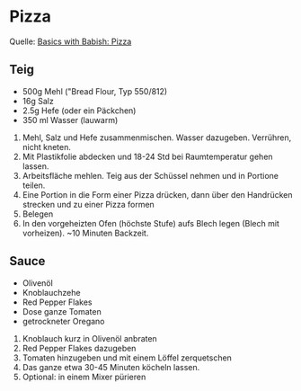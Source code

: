 # Pizza

Quelle: [Basics with Babish: Pizza](https://basicswithbabish.co/basicsepisodes/2017/10/23/sauces-9w5tm-2njph-5ahwj-hsl7s-fh6cr-dfapr)

## Teig

* 500g Mehl ("Bread Flour, Typ 550/812)
* 16g Salz
* 2.5g Hefe (oder ein Päckchen)
* 350 ml Wasser (lauwarm)

1. Mehl, Salz und Hefe zusammenmischen. Wasser dazugeben. Verrühren, nicht kneten.
2. Mit Plastikfolie abdecken und 18-24 Std bei Raumtemperatur gehen lassen.
3. Arbeitsfläche mehlen. Teig aus der Schüssel nehmen und in Portione teilen.
4. Eine Portion in die Form einer Pizza drücken, dann über den Handrücken strecken und zu einer Pizza formen
5. Belegen
6. In den vorgeheizten Ofen (höchste Stufe) aufs Blech legen (Blech mit vorheizen). ~10 Minuten Backzeit.

## Sauce

* Olivenöl
* Knoblauchzehe
* Red Pepper Flakes
* Dose ganze Tomaten
* getrockneter Oregano

1. Knoblauch kurz in Olivenöl anbraten
2. Red Pepper Flakes dazugeben
3. Tomaten hinzugeben und mit einem Löffel zerquetschen
4. Das ganze etwa 30-45 Minuten köcheln lassen.
5. Optional: in einem Mixer pürieren
